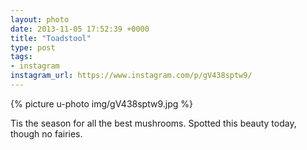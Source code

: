 ```yaml
---
layout: photo
date: 2013-11-05 17:52:39 +0000
title: "Toadstool"
type: post
tags:
- instagram
instagram_url: https://www.instagram.com/p/gV438sptw9/
---
```


{% picture u-photo img/gV438sptw9.jpg %}

Tis the season for all the best mushrooms. Spotted this beauty today, though no fairies.
